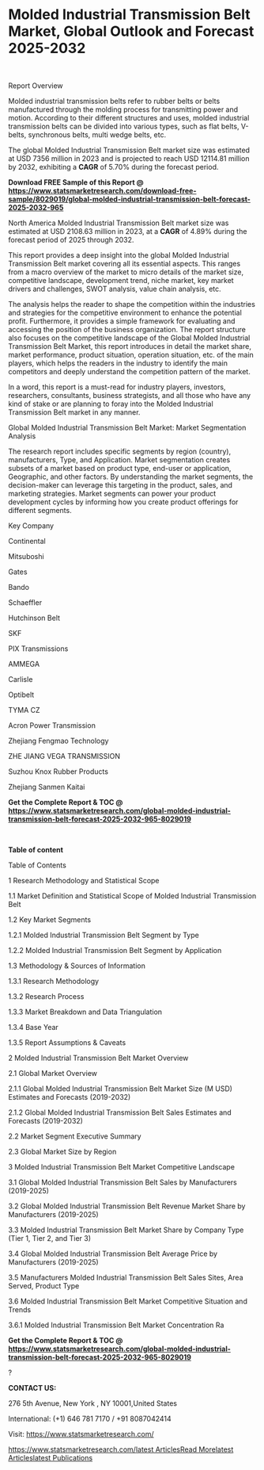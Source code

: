 <h1>Molded Industrial Transmission Belt Market, Global Outlook and Forecast 2025-2032</h1><br/><p>Report Overview</p>
 
 
 
 <p>Molded industrial transmission belts refer to rubber belts or belts manufactured through the molding process for transmitting power and motion. According to their different structures and uses, molded industrial transmission belts can be divided into various types, such as flat belts, V-belts, synchronous belts, multi wedge belts, etc.</p>
 
 
 
 <p>The global Molded Industrial Transmission Belt market size was estimated at USD 7356 million in 2023 and is projected to reach USD 12114.81 million by 2032, exhibiting a <strong>CAGR</strong> of 5.70% during the forecast period.</p>
 
 
 
 <p><strong>Download FREE Sample of this Report @ <a href="https://www.statsmarketresearch.com/download-free-sample/8029019/global-molded-industrial-transmission-belt-forecast-2025-2032-965">https://www.statsmarketresearch.com/download-free-sample/8029019/global-molded-industrial-transmission-belt-forecast-2025-2032-965</a></strong></p>
 
 
 
 <p>North America Molded Industrial Transmission Belt market size was estimated at USD 2108.63 million in 2023, at a <strong>CAGR</strong> of 4.89% during the forecast period of 2025 through 2032.</p>
 
 
 
 <p>This report provides a deep insight into the global Molded Industrial Transmission Belt market covering all its essential aspects. This ranges from a macro overview of the market to micro details of the market size, competitive landscape, development trend, niche market, key market drivers and challenges, SWOT analysis, value chain analysis, etc.</p>
 
 
 
 <p>The analysis helps the reader to shape the competition within the industries and strategies for the competitive environment to enhance the potential profit. Furthermore, it provides a simple framework for evaluating and accessing the position of the business organization. The report structure also focuses on the competitive landscape of the Global Molded Industrial Transmission Belt Market, this report introduces in detail the market share, market performance, product situation, operation situation, etc. of the main players, which helps the readers in the industry to identify the main competitors and deeply understand the competition pattern of the market.</p>
 
 
 
 <p>In a word, this report is a must-read for industry players, investors, researchers, consultants, business strategists, and all those who have any kind of stake or are planning to foray into the Molded Industrial Transmission Belt market in any manner.</p>
 
 
 
 <p>Global Molded Industrial Transmission Belt Market: Market Segmentation Analysis</p>
 
 
 
 <p>The research report includes specific segments by region (country), manufacturers, Type, and Application. Market segmentation creates subsets of a market based on product type, end-user or application, Geographic, and other factors. By understanding the market segments, the decision-maker can leverage this targeting in the product, sales, and marketing strategies. Market segments can power your product development cycles by informing how you create product offerings for different segments.</p>
 
 
 
 <p>Key Company</p>
 
 
 
 <p>Continental</p>
 
 
 
 <p>Mitsuboshi</p>
 
 
 
 <p>Gates</p>
 
 
 
 <p>Bando</p>
 
 
 
 <p>Schaeffler</p>
 
 
 
 <p>Hutchinson Belt</p>
 
 
 
 <p>SKF</p>
 
 
 
 <p>PIX Transmissions</p>
 
 
 
 <p>AMMEGA</p>
 
 
 
 <p>Carlisle</p>
 
 
 
 <p>Optibelt</p>
 
 
 
 <p>TYMA CZ</p>
 
 
 
 <p>Acron Power Transmission</p>
 
 
 
 <p>Zhejiang Fengmao Technology</p>
 
 
 
 <p>ZHE JIANG VEGA TRANSMISSION</p>
 
 
 
 <p>Suzhou Knox Rubber Products</p>
 
 
 
 <p>Zhejiang Sanmen Kaitai</p>
 
 
 
 <div><b>Get the Complete Report & TOC @ <a href="https://www.statsmarketresearch.com/global-molded-industrial-transmission-belt-forecast-2025-2032-965-8029019">https://www.statsmarketresearch.com/global-molded-industrial-transmission-belt-forecast-2025-2032-965-8029019</a></b></div>
 
 
 
 <p><br />
 
 <b>Table of content</b></p>
 
 
 
 <p>Table of Contents<br />
 
 1 Research Methodology and Statistical Scope<br />
 
 1.1 Market Definition and Statistical Scope of Molded Industrial Transmission Belt<br />
 
 1.2 Key Market Segments<br />
 
 1.2.1 Molded Industrial Transmission Belt Segment by Type<br />
 
 1.2.2 Molded Industrial Transmission Belt Segment by Application<br />
 
 1.3 Methodology & Sources of Information<br />
 
 1.3.1 Research Methodology<br />
 
 1.3.2 Research Process<br />
 
 1.3.3 Market Breakdown and Data Triangulation<br />
 
 1.3.4 Base Year<br />
 
 1.3.5 Report Assumptions & Caveats<br />
 
 2 Molded Industrial Transmission Belt Market Overview<br />
 
 2.1 Global Market Overview<br />
 
 2.1.1 Global Molded Industrial Transmission Belt Market Size (M USD) Estimates and Forecasts (2019-2032)<br />
 
 2.1.2 Global Molded Industrial Transmission Belt Sales Estimates and Forecasts (2019-2032)<br />
 
 2.2 Market Segment Executive Summary<br />
 
 2.3 Global Market Size by Region<br />
 
 3 Molded Industrial Transmission Belt Market Competitive Landscape<br />
 
 3.1 Global Molded Industrial Transmission Belt Sales by Manufacturers (2019-2025)<br />
 
 3.2 Global Molded Industrial Transmission Belt Revenue Market Share by Manufacturers (2019-2025)<br />
 
 3.3 Molded Industrial Transmission Belt Market Share by Company Type (Tier 1, Tier 2, and Tier 3)<br />
 
 3.4 Global Molded Industrial Transmission Belt Average Price by Manufacturers (2019-2025)<br />
 
 3.5 Manufacturers Molded Industrial Transmission Belt Sales Sites, Area Served, Product Type<br />
 
 3.6 Molded Industrial Transmission Belt Market Competitive Situation and Trends<br />
 
 3.6.1 Molded Industrial Transmission Belt Market Concentration Ra</p>
 
 
 
 <div><b>Get the Complete Report & TOC @ <a href="https://www.statsmarketresearch.com/global-molded-industrial-transmission-belt-forecast-2025-2032-965-8029019">https://www.statsmarketresearch.com/global-molded-industrial-transmission-belt-forecast-2025-2032-965-8029019</a></b></div>
 
 
 
 <p>? </p>
 
 
 
 <p><b>CONTACT US:</b><br />
 
 276 5th Avenue, New York , NY 10001,United States<br />
 
 International: (+1) 646 781 7170 / +91 8087042414<br />
 
 Visit: <a href="https://www.statsmarketresearch.com/">https://www.statsmarketresearch.com/</a><br />
 
 <a href="https://gyeongbokgung.com">https://www.statsmarketresearch.com/</a><a href="https://hallyeomaritime.com">latest Articles</a><a href="https://jingwansa.com">Read More</a><a href="https://nguoiviet.jp/">latest Articles</a><a href="https://www.intelmarketresearch.com/">latest Publications</a></p>